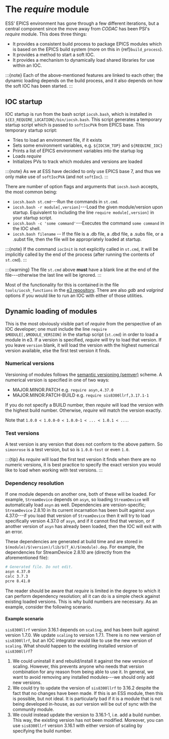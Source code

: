 # The *require* module

ESS' EPICS environment has gone through a few different iterations, but a central component since the move away from *CODAC* has been PSI's *require* module. This does three things:

* It provides a consistent build process to package EPICS modules which is based on the EPICS build system (more on this in {ref}`build_process`).
* It provides a method to start a soft IOC.
* It provides a mechanism to dynamically load shared libraries for use within an IOC.

:::{note}
Each of the above-mentioned features are linked to each other; the dynamic loading depends on the build process, and it also depends on how the soft IOC has been started.
:::

## IOC startup

IOC startup is run from the bash script `iocsh.bash`, which is installed in `${E3_REQUIRE_LOCATION}/bin/iocsh.bash`. This script generates a temporary startup script which is passed to `softIocPVA` from EPICS base. This temporary startup script:

* Tries to load an environment file, if it exists
* Sets some environment variables, e.g. `${IOCSH_TOP}` and `${REQUIRE_IOC}`
* Prints a list of EPICS environment variables into the startup log
* Loads *require*
* Initializes PVs to track which modules and versions are loaded

:::{note}
As we at ESS have decided to only use EPICS base 7, and thus we only make use of `softIocPVA` (and not `softIoc`).
:::

There are number of option flags and arguments that `iocsh.bash` accepts, the most common being: <!-- TODO: rewrite all of tihs and fixme -->

* `iocsh.bash st.cmd`---Run the commands in `st.cmd`.
* `iocsh.bash -r module[,version]`---Load the given module/version upon startup. Equivalent to including the line `require module[,version]` in your startup script.
* `iocsh.bash -c 'some command'`---Executes the command `some command` in the IOC shell.
* `iocsh.bash filename` -- If the file is a .db file, a .dbd file, a .subs file, or a .subst file, then the file will be appropriately loaded at startup.

:::{note}
If the command `iocInit` is not explicitly called in `st.cmd`, it will be implicitly called by the end of the process (after running the contents of `st.cmd`).
:::

:::{warning}
The file `st.cmd` above **must** have a blank line at the end of the file---otherwise the last line will be ignored.
:::

Most of the functionality for this is contained in the file `tools/iocsh_functions` in the [e3 repository](https://gitlab.esss.lu.se/e3/e3). There are also *gdb* and *valgrind* options if you would like to run an IOC with either of those utilities.

## Dynamic loading of modules

This is the most obviously visible part of *require* from the perspective of an IOC developer; one must include the line `require $MODULE[,$MODULE_VERSION]` in the startup script (`st.cmd`) in order to load a module in e3. If a version is specified, *require* will try to load that version. If you leave `version` blank, it will load the version with the highest numerical version available, else the first test version it finds.

### Numerical versions

Versioning of modules follows the [semantic versioning (semver)](https://semver.org/) scheme. A numerical version is specified in one of two ways:
* MAJOR.MINOR.PATCH e.g. `require asyn,4.37.0`
* MAJOR.MINOR.PATCH-BUILD e.g. `require sis8300llrf,3.17.1-1`

If you do not specify a BUILD number, then *require* will load the version with the highest build number. Otherwise, *require* will match the version exactly.

Note that `1.0.0 < 1.0.0-0 < 1.0.0-1 < ... < 1.0.1 < ...`.

### Test versions

A test version is any version that does not conform to the above pattern. So `simonrose` is a test version, but so is `1.0.0-test` or even `1.0`.

:::{tip}
As *require* will load the first test version it finds when there are no numeric versions, it is best practice to specify the exact version you would like to load when working with test versions.
:::

### Dependency resolution

If one module depends on another one, both of these will be loaded. For example, `StreamDevice` depends on `asyn`, so loading `StreamDevice` will automatically load `asyn` as well. Dependencies are version-specific; `StreamDevice` 2.8.10 in its current incarnation has been built against `asyn` 4.37.0---if you load that version of `StreamDevice` then it will try to load specifically version 4.37.0 of `asyn`, and if it cannot find that version, or if another version of `asyn` has already been loaded, then the IOC will exit with an error.

These dependencies are generated at build time and are stored in `$(module)/$(version)/lib/$(T_A)/$(module).dep`. For example, the dependencies for StreamDevice 2.8.10 are (directly from the aforementioned file):

```bash
# Generated file. Do not edit.
asyn 4.37.0
calc 3.7.3
pcre 8.41.0
```

The reader should be aware that *require* is limited in the degree to which it can perform dependency resolution; all it can do is a simple check against existing loaded versions. This is why build numbers are necessary. As an example, consider the following scenario.

#### Example scenario

`sis8300llrf` version 3.16.1 depends on `scaling`, and has been built against version 1.7.0. We update `scaling` to version 1.7.1. There is no new version of `sis8300llrf`, but an IOC integrator would like to use the new version of `scaling`. What should happen to the existing installed version of `sis8300llrf`?

1. We could uninstall it and rebuild/install it against the new version of scaling. However, this prevents anyone who needs that version combination for any reason from being able to use it. In general, we want to avoid removing any installed modules---we should only add new versions.
2. We could try to update the version of `sis8300llrf` to 3.16.2 despite the fact that no changes have been made. If this is an ESS module, then this is possible, but not ideal. It is particularly bad if it is a module that is not being developed in-house, as our version will be out of sync with the community module.
3. We could instead update the version to 3.16.1-1, i.e. add a build number. This way, the existing version has not been modified. Moreover, you can use `sis8300llrf` version 3.16.1 with either version of scaling by specifying the build number.
